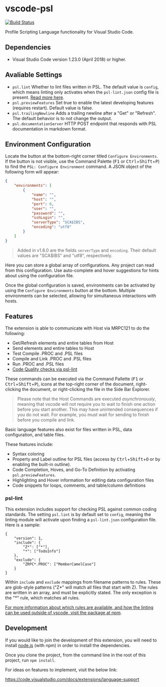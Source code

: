 # vscode-psl

[![Build Status](https://travis-ci.org/ing-bank/vscode-psl.svg?branch=master)](https://travis-ci.org/ing-bank/vscode-psl)

Profile Scripting Language functionality for Visual Studio Code.

## Dependencies

* Visual Studio Code version 1.23.0 (April 2018) or higher.

## Avaliable Settings

* `psl.lint`	Whether to lint files written in PSL. The default value is `config`, which means linting only activates when the `psl-lint.json` config file is present. [Read more here](#psl-lint).
* `psl.previewFeatures`	Set true to enable the latest developing features (requires restart). Default value is false.
* `psl.trailingNewline`	Adds a trailing newline after a "Get" or "Refresh". The default behavior is to not change the output.
* `psl.documentationServer`	HTTP POST endpoint that responds with PSL documentation in markdown format.

## Environment Configuration

Locate the button at the bottom-right corner titled `Configure Environments`. If the button is not visible, use the Command Palette (<kbd>F1</kbd> or <kbd>Ctrl</kbd>+<kbd>Shift</kbd>+<kbd>P</kbd>) to find the `PSL: Configure Environment` command. A JSON object of the following form will appear:
```json
{
	"environments": [
		{
			"name": "",
			"host": "",
			"port": 0,
			"user": "",
			"password": "",
			"sshLogin": "",
			"serverType": "SCA$IBS",
			"encoding": "utf8"
		}
	]
}
```

> Added in v1.8.0 are the fields `serverType` and `encoding`. Their default values are "SCA$IBS" and "utf8", respectively.

Here you can store a global array of configurations. Any project can read from this configuration. Use auto-complete and hover suggestions for hints about using the configuration file.

Once the global configuration is saved, environments can be activated by using the `Configure Environments` button at the bottom. Multiple environments can be selected, allowing for simultaneous interactions with hosts.

## Features

The extension is able to communicate with Host via MRPC121 to do the following:
* Get/Refresh elements and entire tables from Host
* Send elements and entire tables to Host
* Test Compile .PROC and .PSL files
* Compile and Link .PROC and .PSL files
* Run .PROC and .PSL files
* [Code Quality checks via psl-lint](#psl-lint)

These commands can be executed via the Command Pallette (<kbd>F1</kbd> or <kbd>Ctrl</kbd>+<kbd>Shift</kbd>+<kbd>P</kbd>), icons at the top-right corner of the document, right-clicking the document, or right-clicking the file in the Side Bar Explorer.

> Please note that the Host Commands are executed *asynchronously*, meaning that vscode will not require you to wait to finish one action before you start another. This may have unintended consequences if you do not wait. For example, you must wait for sending to finish before you compile and link.

Basic language features also exist for files written in PSL, data configuration, and table files.

These features include:
* Syntax coloring
* Property and Label outline for PSL files (access by <kbd>Ctrl</kbd>+<kbd>Shift</kbd>+<kbd>O</kbd> or by enabling the built-in outline).
* Code Completion, Hoves, and Go-To Definition by activating `psl.previewFeatures`.
* Highlighting and Hover information for editing data configuration files
* Code snippets for loops, comments, and table/column definitions

### psl-lint

This extension includes support for checking PSL against common coding standards. The setting `psl.lint` is by default set to `config`, meaning the linting module will activate upon finding a `psl-lint.json` configuration file. Here is a sample:

```
{
	"version": 1,
	"include": {
		"Z*": ["*"],
		"*": ["TodoInfo"]
	},
	"exclude": {
		"ZRPC*.PROC": ["MemberCamelCase"]
	}
}
```

Within `include` and `exclude` mappings from filename patterns to rules. These are glob-style patterns ("Z*" will match all files that start with Z). The rules are written in an array, and must be explicitly stated. The only exception is the "*" rule, which matches all rules.

[For more information about which rules are available, and how the linting can be used outside of vscode, visit the package at npm](https://www.npmjs.com/package/psl-lint).

## Development

If you would like to join the development of this extension, you will need to install [node.js](https://nodejs.org/en/) (with npm) in order to install the dependencies.

Once you clone the project, from the command line in the root of this project, run `npm install`.

For ideas on features to implement, visit the below link:

https://code.visualstudio.com/docs/extensions/language-support
